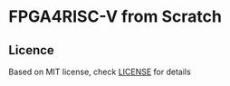 # FPGA4RISC-V from Scratch


## Licence
Based on MIT license, check [LICENSE](./LICENSE) for details
